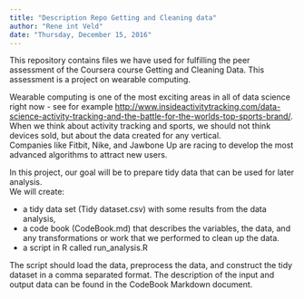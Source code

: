 ```yaml
---
title: "Description Repo Getting and Cleaning data"
author: "Rene int Veld"
date: "Thursday, December 15, 2016"
---
```


This repository contains files we have used for fulfilling the peer assessment of the Coursera course Getting and Cleaning Data. This assessment is a project on wearable computing.  

Wearable computing is one of the most exciting areas in all of data science right now - see for example   http://www.insideactivitytracking.com/data-science-activity-tracking-and-the-battle-for-the-worlds-top-sports-brand/.  
When we think about activity tracking and sports, we should not think devices sold, but about the data created for any vertical.  
Companies like Fitbit, Nike, and Jawbone Up are racing to develop the most advanced algorithms to attract new users. 

In this project, our goal will be to prepare tidy data that can be used for later analysis.   
We will create:  
*  a tidy data set (Tidy dataset.csv) with some results from the data analysis,
*  a code book (CodeBook.md) that describes the variables, the data, and any transformations or work that we performed to clean up the data.
*  a script in R called run_analysis.R 

The script should load the data, preprocess the data, and construct the tidy dataset in a comma separated format.
The description of the input and output data can be found in the CodeBook Markdown document.

